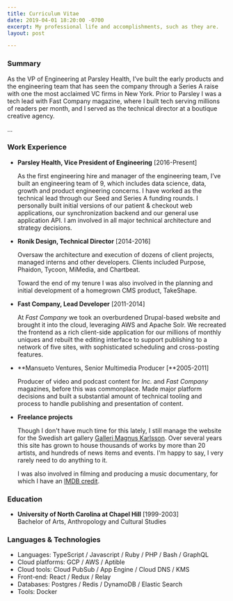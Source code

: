 ```yaml
---
title: Curriculum Vitae
date: 2019-04-01 18:20:00 -0700
excerpt: My professional life and accomplishments, such as they are.
layout: post

---
```

### Summary

As the VP of Engineering at Parsley Health, I’ve built the early products and the engineering team that has seen the company through a Series A raise with one the most acclaimed VC firms in New York. Prior to Parsley I was a tech lead with Fast Company magazine, where I built tech serving millions of readers per month, and I served as the technical director at a boutique creative agency.

...

### Work Experience

* **Parsley Health, Vice President of Engineering**  \[2016-Present\]

  As the first engineering hire and manager of the engineering team, I’ve built an engineering team of 9, which includes data science, data, growth and product engineering concerns. I have worked as the technical lead through our Seed and Series A funding rounds. I personally built initial versions of our patient & checkout web applications, our synchronization backend and our general use application API. I am involved in all major technical architecture and strategy decisions.
* **Ronik Design, Technical Director** \[2014-2016\]

  Oversaw the architecture and execution of dozens of client projects, managed interns and other developers. Clients included Purpose, Phaidon, Tycoon, MiMedia, and Chartbeat.

  Toward the end of my tenure I was also involved in the planning and initial development of a homegrown CMS product, TakeShape.
* **Fast Company, Lead Developer** \[2011-2014\]

  At _Fast Company_ we took an overburdened Drupal-based website and brought it into the cloud, leveraging AWS and Apache Solr. We recreated the frontend as a rich client-side application for our millions of monthly uniques and rebuilt the editing interface to support publishing to a network of five sites, with sophisticated scheduling and cross-posting features.
* **Mansueto Ventures, Senior Multimedia Producer \[**2005-2011\]

  Producer of video and podcast content for _Inc._ and _Fast Company_ magazines, before this was commonplace. Made major platform decisions and built a substantial amount of technical tooling and process to handle publishing and presentation of content.
* **Freelance projects**

  Though I don't have much time for this lately, I still manage the website for the Swedish art gallery [Galleri Magnus Karlsson](http://wwww.gallerimagnuskarlsson). Over several years this site has grown to house thousands of works by more than 20 artists, and hundreds of news items and events. I'm happy to say, I very rarely need to do anything to it.

  I was also involved in filming and producing a music documentary, for which I have an [IMDB credit](http://www.imdb.com/name/nm3800248/?ref_=fn_al_nm_1).

### Education

* **University of North Carolina at Chapel Hill** \[1999-2003\]  
  Bachelor of Arts, Anthropology and Cultural Studies

### Languages & Technologies

* Languages: TypeScript / Javascript / Ruby / PHP / Bash / GraphQL
* Cloud platforms: GCP / AWS / Aptible
* Cloud tools: Cloud PubSub / App Engine / Cloud DNS / KMS
* Front-end: React / Redux / Relay
* Databases: Postgres / Redis / DynamoDB / Elastic Search
* Tools: Docker
